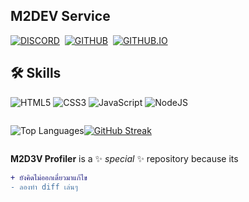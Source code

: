 ## M2DEV Service <br>
[![DISCORD](https://img.shields.io/badge/M2.Devloper-%231572B6.svg?style=for-the-badge&logo=discord&logoColor=white)](https://discord.gg/pBsj94TaJT)&nbsp;
[![GITHUB](https://img.shields.io/badge/GITHUB-%231572B6.svg?style=for-the-badge&logo=github&logoColor=white)](https://github.com/M2D3V/)&nbsp;
[![GITHUB.IO](https://img.shields.io/badge/GITHUB.IO-%FF1111.svg?style=for-the-badge&logo=github&logoColor=white)](https://M2D3V.github.io/)

## :hammer_and_wrench: Skills
![HTML5](https://img.shields.io/badge/html5-%23E34F26.svg?style=for-the-badge&logo=html5&logoColor=white) ![CSS3](https://img.shields.io/badge/css3-%231572B6.svg?style=for-the-badge&logo=css3&logoColor=white) ![JavaScript](https://img.shields.io/badge/javascript-%23323330.svg?style=for-the-badge&logo=javascript&logoColor=%23F7DF1E) ![NodeJS](https://img.shields.io/badge/node.js-6DA55F?style=for-the-badge&logo=node.js&logoColor=white)

<div style="display:flex;justify-text-align:center">

![Top Languages](https://github-readme-stats.vercel.app/api/top-langs/?username=M2D3V&show_icons=true&bg_color=2E2E2E&text_color=FFFFFF&title_color=FFFFFF&layout=compact&hide_border=true)[![GitHub Streak](https://streak-stats.demolab.com?user=M2D3V&theme=github-dark-dimmed&border_radius=10&date_format=j%2Fn%5B%2FY%5D&mode=weekly&card_width=550&background=320%2C191919%2C2E2E2E&border=8B8B8B&sideNums=EB0000&sideLabels=FFFFFF&dates=EB91EB9C&stroke=EB81A6&currStreakNum=FFFFFF&ring=EB81A6&fire=EB3EC0&currStreakLabel=CE4698)](https://git.io/streak-stats) <br>
</div>

**M2D3V Profiler** is a ✨ _special_ ✨ repository because its 
```diff
+ ยังคิดไม่ออกเดี๋ยวมาแก้ไข
- ลองทำ diff เล่นๆ
``` 
